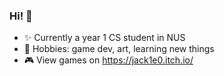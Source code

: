 ### Hi! 👋

- ✨ Currently a year 1 CS student in NUS
- 🎨 Hobbies: game dev, art, learning new things
- 🎮 View games on https://jack1e0.itch.io/


<!--
**jack1e0/jack1e0** is a ✨ _special_ ✨ repository because its `README.md` (this file) appears on your GitHub profile.

Here are some ideas to get you started:

- 🔭 I’m currently working on ...
- 🌱 I’m currently learning ...
- 👯 I’m looking to collaborate on ...
- 🤔 I’m looking for help with ...
- 💬 Ask me about ...
- 📫 How to reach me: ...
- 😄 Pronouns: ...
- ⚡ Fun fact: ...
-->

